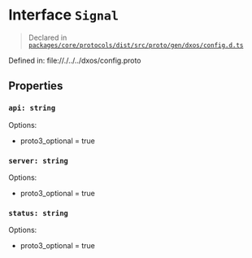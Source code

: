 # Interface `Signal`
> Declared in [`packages/core/protocols/dist/src/proto/gen/dxos/config.d.ts`]()

Defined in:
   file://./../../dxos/config.proto
## Properties
### `api: string`
Options:
  - proto3_optional = true
### `server: string`
Options:
  - proto3_optional = true
### `status: string`
Options:
  - proto3_optional = true